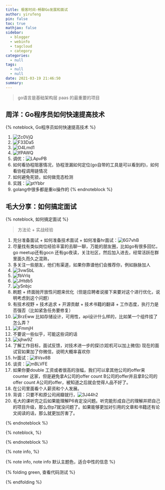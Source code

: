 ```yaml
---
title: 极客时间-畅聊Go发展和面试
author: yirufeng
pin: false
toc: true
mathjax: false
sidebar:
  - blogger
  - webinfo
  - tagcloud
  - category
categories:
  - null
tags:
  - null
  - null
date: 2021-03-19 21:46:50
summary:
---
```


> go语言是基础架构层 paas 的最重要的项目

<!-- more -->

## 周洋：Go程序员如何快速提高技术
{% noteblock, Go程序员如何快速提高技术 %}
1. ![Zc0VjQ](https://cdn.jsdelivr.net/gh/sivanWu0222/ImageHosting@master/uPic/Zc0VjQ.png)
2. ![F33Da5](https://cdn.jsdelivr.net/gh/sivanWu0222/ImageHosting@master/uPic/F33Da5.png)
3. ![O4Lmd1](https://cdn.jsdelivr.net/gh/sivanWu0222/ImageHosting@master/uPic/O4Lmd1.png)
4. ![IfPAWQ](https://cdn.jsdelivr.net/gh/sivanWu0222/ImageHosting@master/uPic/IfPAWQ.png)
5. 调优：![LApvPB](https://cdn.jsdelivr.net/gh/sivanWu0222/ImageHosting@master/uPic/LApvPB.png)
6. 如何看协程阻塞情况，协程泄漏如何定位(go自带的工具是可以看到的)，如何看协程调用链情况
7. 如何避免死锁，如何做竞态检测
8. 实践：![ptYbbr](https://cdn.jsdelivr.net/gh/sivanWu0222/ImageHosting@master/uPic/ptYbbr.png)
9. golang中很多都是重io操作的
{% endnoteblock %}


## 毛大分享：如何搞定面试


{% noteblock, 如何搞定面试 %}


> 方法论 + 实战经验

1. 充分准备面试 + 如何准备技术面试 + 如何准备hr面试：![6G7vhB](https://cdn.jsdelivr.net/gh/sivanWu0222/ImageHosting@master/uPic/6G7vhB.png)
2. 尽量找有类似岗位经验丰富的去聊一聊，万能的朋友圈，比如go有很多回忆，go meetup还有gocn 还有go夜读，关注社区，然后加入进去，经常活跃在群里面久而久之混熟，
3. 多关注一些朋友，他们有渠道，如果你靠谱他们会推荐你，例如脉脉加人
4. ![3vwSbL](https://cdn.jsdelivr.net/gh/sivanWu0222/ImageHosting@master/uPic/3vwSbL.png)
5. ![fbVrlq](https://cdn.jsdelivr.net/gh/sivanWu0222/ImageHosting@master/uPic/fbVrlq.png)
6. ![JHtdb5](https://cdn.jsdelivr.net/gh/sivanWu0222/ImageHosting@master/uPic/JHtdb5.png)
7. ![ySnbjc](https://cdn.jsdelivr.net/gh/sivanWu0222/ImageHosting@master/uPic/ySnbjc.png)
8. 刷题 + 终面抛开放性问题来优化（但是应聘者说接下来要对这个进行优化，说明考虑到这个问题）
9. 有技术视野 + 技术追求 + 开源贡献 + 技术书籍的翻译 + 工作态度，执行力是否强否（比如紧急任务要修复）
10. ![BrzEww](https://cdn.jsdelivr.net/gh/sivanWu0222/ImageHosting@master/uPic/BrzEww.png)
比如存储设计，可用性，api设计什么样的，比如某一个组件挂了怎么弄？
11. ![iFmmjH](https://cdn.jsdelivr.net/gh/sivanWu0222/ImageHosting@master/uPic/iFmmjH.png)
12. 不要说一些似乎，可能这些词的话
13. ![sjhw9Z](https://cdn.jsdelivr.net/gh/sivanWu0222/ImageHosting@master/uPic/sjhw9Z.png)
14. 了解工作目标，面试反馈，对技术进一步的探讨(趁机可以加上微信)
现在的面试官如果加了你微信，说明大概率喜欢你
15. hr面试：![8Vsv8B](https://cdn.jsdelivr.net/gh/sivanWu0222/ImageHosting@master/uPic/8Vsv8B.png)
16. 谈资：![mBLVFE](https://cdn.jsdelivr.net/gh/sivanWu0222/ImageHosting@master/uPic/mBLVFE.png)
17. 如果你要double 工资或者很高的涨幅，我们可以拿其他公司的offer来counter 这家，但是避免拿A公司的offer count B公司的offer并且拿B公司的offer count A公司的offer，被知道之后就会觉得人品不好了。
18. 在公司里面看个人薪资和个人发展。
19. 背调：只要不和原公司闹瓣就行，![3J44h2](https://cdn.jsdelivr.net/gh/sivanWu0222/ImageHosting@master/uPic/3J44h2.png)
20. 毛大的课听完之后如果能理解P6肯定没问题。听完能形成自己的理解并把自己的项目升级，那么你p7就没问题了。如果能够更加对引用的文章和书籍还有论文阅读的话，那么就更加厉害了。

{% endnoteblock %}

{% noteblock,  %}


{% endnoteblock %}


{% note info,  %}

{% note info, note info 默认主题色，适合中性的信息 %}


{% folding green, 查看代码测试 %}

{% endfolding %}